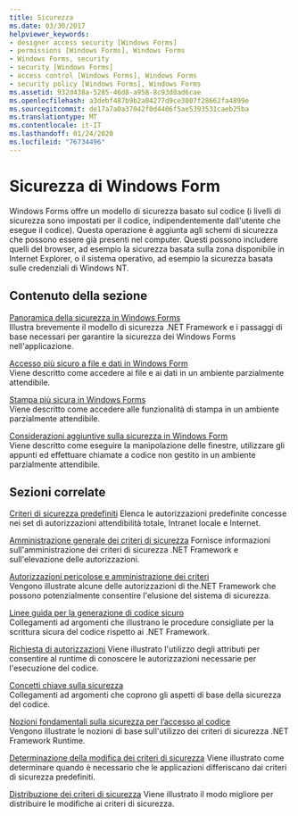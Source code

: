 ```yaml
---
title: Sicurezza
ms.date: 03/30/2017
helpviewer_keywords:
- designer access security [Windows Forms]
- permissions [Windows Forms], Windows Forms
- Windows Forms, security
- security [Windows Forms]
- access control [Windows Forms], Windows Forms
- security policy [Windows Forms], Windows Forms
ms.assetid: 932d438a-5285-46d8-a958-8c93d0ad6cae
ms.openlocfilehash: a3debf487b9b2a04277d9ce3007f28662fa4899e
ms.sourcegitcommit: de17a7a0a37042f0d4406f5ae5393531caeb25ba
ms.translationtype: MT
ms.contentlocale: it-IT
ms.lasthandoff: 01/24/2020
ms.locfileid: "76734496"
---
```

# <a name="windows-forms-security"></a>Sicurezza di Windows Form
Windows Forms offre un modello di sicurezza basato sul codice (i livelli di sicurezza sono impostati per il codice, indipendentemente dall'utente che esegue il codice). Questa operazione è aggiunta agli schemi di sicurezza che possono essere già presenti nel computer. Questi possono includere quelli del browser, ad esempio la sicurezza basata sulla zona disponibile in Internet Explorer, o il sistema operativo, ad esempio la sicurezza basata sulle credenziali di Windows NT.  
  
## <a name="in-this-section"></a>Contenuto della sezione  
 [Panoramica della sicurezza in Windows Forms](security-in-windows-forms-overview.md)  
 Illustra brevemente il modello di sicurezza .NET Framework e i passaggi di base necessari per garantire la sicurezza dei Windows Forms nell'applicazione.  
  
 [Accesso più sicuro a file e dati in Windows Form](more-secure-file-and-data-access-in-windows-forms.md)  
 Viene descritto come accedere ai file e ai dati in un ambiente parzialmente attendibile.  
  
 [Stampa più sicura in Windows Forms](more-secure-printing-in-windows-forms.md)  
 Viene descritto come accedere alle funzionalità di stampa in un ambiente parzialmente attendibile.  
  
 [Considerazioni aggiuntive sulla sicurezza in Windows Form](additional-security-considerations-in-windows-forms.md)  
 Viene descritto come eseguire la manipolazione delle finestre, utilizzare gli appunti ed effettuare chiamate a codice non gestito in un ambiente parzialmente attendibile.  
  
## <a name="related-sections"></a>Sezioni correlate  
 [Criteri di sicurezza predefiniti](https://docs.microsoft.com/previous-versions/dotnet/netframework-4.0/03kwzyfc(v=vs.100))  
 Elenca le autorizzazioni predefinite concesse nei set di autorizzazioni attendibilità totale, Intranet locale e Internet.  
  
 [Amministrazione generale dei criteri di sicurezza](https://docs.microsoft.com/previous-versions/dotnet/netframework-4.0/ed5htz45(v=vs.100))  
 Fornisce informazioni sull'amministrazione dei criteri di sicurezza .NET Framework e sull'elevazione delle autorizzazioni.  
  
 [Autorizzazioni pericolose e amministrazione dei criteri](../misc/dangerous-permissions-and-policy-administration.md)  
 Vengono illustrate alcune delle autorizzazioni di the.NET Framework che possono potenzialmente consentire l'elusione del sistema di sicurezza.  
  
 [Linee guida per la generazione di codice sicuro](../../standard/security/secure-coding-guidelines.md)  
 Collegamenti ad argomenti che illustrano le procedure consigliate per la scrittura sicura del codice rispetto ai .NET Framework.  
  
 [Richiesta di autorizzazioni](https://docs.microsoft.com/previous-versions/dotnet/netframework-4.0/yd267cce(v=vs.100))  
 Viene illustrato l'utilizzo degli attributi per consentire al runtime di conoscere le autorizzazioni necessarie per l'esecuzione del codice.  
  
 [Concetti chiave sulla sicurezza](../../standard/security/key-security-concepts.md)  
 Collegamenti ad argomenti che coprono gli aspetti di base della sicurezza del codice.  
  
 [Nozioni fondamentali sulla sicurezza per l’accesso al codice](../misc/code-access-security-basics.md)  
 Vengono illustrate le nozioni di base sull'utilizzo dei criteri di sicurezza .NET Framework Runtime.  
  
 [Determinazione della modifica dei criteri di sicurezza](https://docs.microsoft.com/previous-versions/dotnet/netframework-4.0/xky659fc(v=vs.100))  
 Viene illustrato come determinare quando è necessario che le applicazioni differiscano dai criteri di sicurezza predefiniti.  
  
 [Distribuzione dei criteri di sicurezza](https://docs.microsoft.com/previous-versions/dotnet/netframework-4.0/13wcxx6y(v=vs.100))  
 Viene illustrato il modo migliore per distribuire le modifiche ai criteri di sicurezza.
